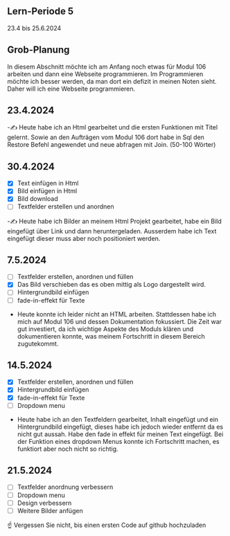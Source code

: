 ## Lern-Periode 5
23.4 bis 25.6.2024

## Grob-Planung
In diesem Abschnitt möchte ich am Anfang noch etwas für Modul 106 arbeiten und dann eine Webseite programmieren. Im Programmieren möchte ich besser werden, da man dort ein defizit in meinen Noten sieht. Daher will ich eine Webseite programmieren.

## 23.4.2024
-✍️ Heute habe ich an Html gearbeitet und die ersten Funktionen mit Titel gelernt. Sowie an den Aufträgen vom Modul 106 dort habe in Sql den Restore Befehl angewendet und neue abfragen mit Join. (50-100 Wörter)

## 30.4.2024
- [x] Text einfügen in Html
- [x] Bild einfügen in Html
- [x] Bild download 
- [ ] Textfelder erstellen und anordnen
      
-✍️ Heute habe ich Bilder an meinem Html Projekt gearbeitet, habe ein Bild eingefügt über Link und dann heruntergeladen. Ausserdem habe ich Text eingefügt dieser muss aber noch positioniert werden.

## 7.5.2024
- [ ] Textfelder erstellen, anordnen und füllen
- [x] Das Bild verschieben das es oben mittig als Logo dargestellt wird.
- [ ] Hintergrundbild einfügen
- [ ]  fade-in-effekt für Texte

- Heute konnte ich leider nicht an HTML arbeiten. Stattdessen habe ich mich auf Modul 106 und dessen Dokumentation fokussiert. Die Zeit war gut investiert, da ich wichtige Aspekte des Moduls klären und dokumentieren konnte, was meinem Fortschritt in diesem Bereich zugutekommt.

## 14.5.2024
- [x] Textfelder erstellen, anordnen und füllen
- [x] Hintergrundbild einfügen
- [x] fade-in-effekt für Texte
- [ ] Dropdown menu

- Heute habe ich an den Textfeldern gearbeitet, Inhalt eingefügt und ein Hintergrundbild eingefügt, dieses habe ich jedoch wieder entfernt da es nicht gut aussah. Habe den fade in effekt für meinen Text eingefügt. Bei der Funktion eines dropdown Menus konnte ich Fortschritt machen, es funktiort aber noch nicht so richtig.

## 21.5.2024
-[ ] Textfelder anordnung verbessern
-[ ] Dropdown menu
-[ ] Design verbessern
-[ ] Weitere Bilder anfügen

☝️ Vergessen Sie nicht, bis einen ersten Code auf github hochzuladen
